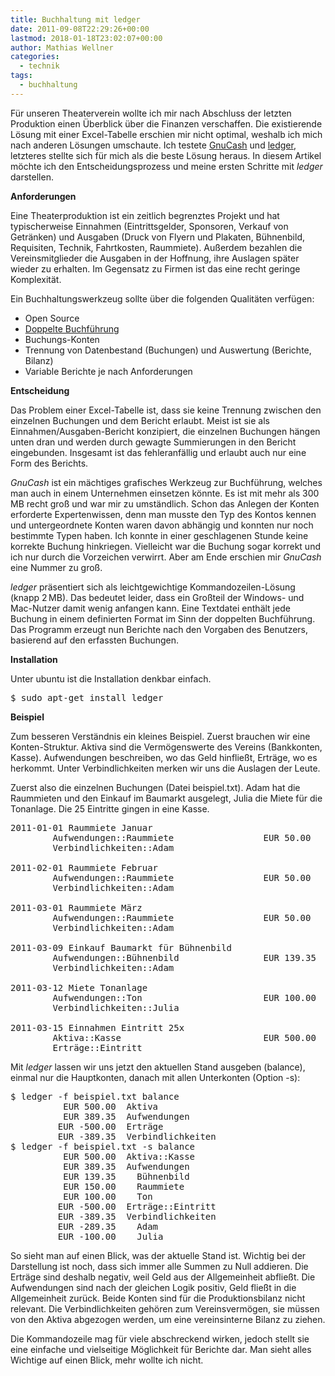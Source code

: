 ```yaml
---
title: Buchhaltung mit ledger
date: 2011-09-08T22:29:26+00:00
lastmod: 2018-01-18T23:02:07+00:00
author: Mathias Wellner
categories:
  - technik
tags:
  - buchhaltung
---
```

Für unseren Theaterverein wollte ich mir nach Abschluss der letzten Produktion einen Überblick über die Finanzen verschaffen. Die existierende Lösung mit einer Excel-Tabelle erschien mir nicht optimal, weshalb ich mich nach anderen Lösungen umschaute. Ich testete [GnuCash](http://www.gnucash.org/) und [ledger](http://ledger-cli.org/), letzteres stellte sich für mich als die beste Lösung heraus. In diesem Artikel möchte ich den Entscheidungsprozess und meine ersten Schritte mit _ledger_ darstellen. 

**Anforderungen**

Eine Theaterproduktion ist ein zeitlich begrenztes Projekt und hat typischerweise Einnahmen (Eintrittsgelder, Sponsoren, Verkauf von Getränken) und Ausgaben (Druck von Flyern und Plakaten, Bühnenbild, Requisiten, Technik, Fahrtkosten, Raummiete). Außerdem bezahlen die Vereinsmitglieder die Ausgaben in der Hoffnung, ihre Auslagen später wieder zu erhalten. Im Gegensatz zu Firmen ist das eine recht geringe Komplexität.

Ein Buchhaltungswerkzeug sollte über die folgenden Qualitäten verfügen:

  * Open Source
  * [Doppelte Buchführung](http://de.wikipedia.org/wiki/Buchf%C3%BChrung#Doppelte_Buchf.C3.BChrung_.E2.80.93_Grundlagen)
  * Buchungs-Konten
  * Trennung von Datenbestand (Buchungen) und Auswertung (Berichte, Bilanz)
  * Variable Berichte je nach Anforderungen

**Entscheidung**

Das Problem einer Excel-Tabelle ist, dass sie keine Trennung zwischen den einzelnen Buchungen und dem Bericht erlaubt. Meist ist sie als Einnahmen/Ausgaben-Bericht konzipiert, die einzelnen Buchungen hängen unten dran und werden durch gewagte Summierungen in den Bericht eingebunden. Insgesamt ist das fehleranfällig und erlaubt auch nur eine Form des Berichts. 

_GnuCash_ ist ein mächtiges grafisches Werkzeug zur Buchführung, welches man auch in einem Unternehmen einsetzen könnte. Es ist mit mehr als 300&thinsp;MB recht groß und war mir zu umständlich. Schon das Anlegen der Konten erforderte Expertenwissen, denn man musste den Typ des Kontos kennen und untergeordnete Konten waren davon abhängig und konnten nur noch bestimmte Typen haben. Ich konnte in einer geschlagenen Stunde keine korrekte Buchung hinkriegen. Vielleicht war die Buchung sogar korrekt und ich nur durch die Vorzeichen verwirrt. Aber am Ende erschien mir _GnuCash_ eine Nummer zu groß. 

_ledger_ präsentiert sich als leichtgewichtige Kommandozeilen-Lösung (knapp 2&thinsp;MB). Das bedeutet leider, dass ein Großteil der Windows- und Mac-Nutzer damit wenig anfangen kann. Eine Textdatei enthält jede Buchung in einem definierten Format im Sinn der doppelten Buchführung. Das Programm erzeugt nun Berichte nach den Vorgaben des Benutzers, basierend auf den erfassten Buchungen. 

**Installation**

Unter ubuntu ist die Installation denkbar einfach.

<pre>$ sudo apt-get install ledger</pre>

**Beispiel**

Zum besseren Verständnis ein kleines Beispiel. Zuerst brauchen wir eine Konten-Struktur. Aktiva sind die Vermögenswerte des Vereins (Bankkonten, Kasse). Aufwendungen beschreiben, wo das Geld hinfließt, Erträge, wo es herkommt. Unter Verbindlichkeiten merken wir uns die Auslagen der Leute. 

Zuerst also die einzelnen Buchungen (Datei beispiel.txt). Adam hat die Raummieten und den Einkauf im Baumarkt ausgelegt, Julia die Miete für die Tonanlage. Die 25 Eintritte gingen in eine Kasse. 

<pre>2011-01-01 Raummiete Januar
        Aufwendungen::Raummiete                 EUR 50.00
        Verbindlichkeiten::Adam

2011-02-01 Raummiete Februar
        Aufwendungen::Raummiete                 EUR 50.00
        Verbindlichkeiten::Adam

2011-03-01 Raummiete März
        Aufwendungen::Raummiete                 EUR 50.00
        Verbindlichkeiten::Adam

2011-03-09 Einkauf Baumarkt für Bühnenbild
        Aufwendungen::Bühnenbild                EUR 139.35
        Verbindlichkeiten::Adam

2011-03-12 Miete Tonanlage
        Aufwendungen::Ton                       EUR 100.00
        Verbindlichkeiten::Julia

2011-03-15 Einnahmen Eintritt 25x
        Aktiva::Kasse                           EUR 500.00
        Erträge::Eintritt
</pre>

Mit _ledger_ lassen wir uns jetzt den aktuellen Stand ausgeben (balance), einmal nur die Hauptkonten, danach mit allen Unterkonten (Option -s):

<pre>$ ledger -f beispiel.txt balance
          EUR 500.00  Aktiva
          EUR 389.35  Aufwendungen
         EUR -500.00  Erträge
         EUR -389.35  Verbindlichkeiten
$ ledger -f beispiel.txt -s balance
          EUR 500.00  Aktiva::Kasse
          EUR 389.35  Aufwendungen
          EUR 139.35    Bühnenbild
          EUR 150.00    Raummiete
          EUR 100.00    Ton
         EUR -500.00  Erträge::Eintritt
         EUR -389.35  Verbindlichkeiten
         EUR -289.35    Adam
         EUR -100.00    Julia
</pre>

So sieht man auf einen Blick, was der aktuelle Stand ist. Wichtig bei der Darstellung ist noch, dass sich immer alle Summen zu Null addieren. Die Erträge sind deshalb negativ, weil Geld aus der Allgemeinheit abfließt. Die Aufwendungen sind nach der gleichen Logik positiv, Geld fließt in die Allgemeinheit zurück. Beide Konten sind für die Produktionsbilanz nicht relevant. Die Verbindlichkeiten gehören zum Vereinsvermögen, sie müssen von den Aktiva abgezogen werden, um eine vereinsinterne Bilanz zu ziehen. 

Die Kommandozeile mag für viele abschreckend wirken, jedoch stellt sie eine einfache und vielseitige Möglichkeit für Berichte dar. Man sieht alles Wichtige auf einen Blick, mehr wollte ich nicht.